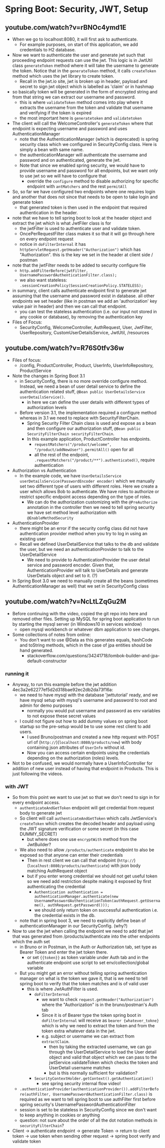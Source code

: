 # Spring Boot: Security, JWT, Setup

## youtube.com/watch?v=rBNOc4ymd1E
- When we go to localhost:8080, it will first ask to authenticate.
    - For example purposes, on start of this application, we add credentials to H2 database.
- Now we want to authenticate the user and generate jwt such that proceeding endpoint requests can use the jwt.
  This logic is in JwtUtil class `generateToken` method where it will take the username to generate the token.
  Notice that in the `generateToken` method, it calls `createToken` method which uses the jwt library to create token.
    - Recall in the jwt.io site, jwt is broken up in header, payload and secret to sign jwt object which is labelled
      as 'claim' or
      in hashmap
- so basically token will be generated in the form of encrypted string and from that string we can extract our username
  and password.
    - this is where `validateToken` method comes into play where it extracts the username from the token and validate
      that username and verifying if the token is expired
    - the most important here is `generatetoken` and `validatetoken`
- The client will call the WelcomeController's `generateToken` where that endpoint is expecting username and password
  and uses AuthenticationManager
    - note that the AuthenticationManager (which is deprecated) is spring security class which we configured in
      SecurityConfig class. Here is simply a bean with same name.
    - the authenticationManager will authenticate the username and password and on authenticated, generate the jwt.
    - Note that since we enabled spring security, we would have to provide username and password for all endpoints, but
      we want only to use jwt so we will have to configure that
        - override the `configure` method to disable authorizing for specific endpoint with `antMatchers` and the rest
          `permitAll`
- So, so far we have configured two endpoints where one requires login and another that does not since that needs to be
  open to take login and generate token
    - that generated token is then used in the endpoint that required authentication in the header.
- note that we have to tell spring boot to look at the header object and extract the jwt which is what JwtFiler class is
  for
    - the jwtFilter is used to authenticate user and validate token.
    - OncePerRequestFilter class makes it so that it will go through here on every endpoint request
    - notice in `doFilterInternal` it has `httpServletRequest.getHeader("Authorization")` which has "Authorization".
      this is the key we set in the header at client side / postman
- note that the jwtFilter needs to be added to security configure file
  - `http.addFilterBefore(jwtFilter, UsernamePasswordAuthenticationFilter.class);`
  - we also want stateless: `.sessionCreationPolicy(SessionCreationPolicy.STATELESS);`
- in summary, client calls authenticate endpoint first to generate jwt assuming that the username and password exist in database. all other endpoints we set header (like in postman we add an 'authorization' key value pair in header) and then we can call that endpoint.
  - you can test the stateless authentication (i.e. our input not stored in any cookie or database), by removing the authentication key 
- Files of Focus:
  - SecurityConfig, WelcomeController, AuthRequest, User, JwtFilter, UserRepository, CustomUserDetailsService, JwtUtil, /resources

## youtube.com/watch?v=R76S0tfv36w
- Files of focus:
  - /config, ProductController, Product, UserInfo, UserInfoRepository, ProductService
- Note the changes in Spring Boot 3.1
  - in SecurityConfig, there is no more override configure method. Instead, we need a bean of user detail service to define the authentication related stuff, `@Bean public UserDetailsService userDetailsService()`.
    - in here we can define the user details with different types of authorization levels
  - Before version 3.1, the implementation required a configure method whereas in 3.1 we need to replace with SecurityFilterChain.
    - Spring Security Filter Chain class is used and expose as a bean and then configure our authorization stuff, `@Bean public SecurityFilterChain securityFilterChain`.
    - In this example application, ProductController has endpoints.
      - `requestMatchers("/product/welcome", "/product/addNewUser").permitAll()` open for all
      - all the rest of the endpoint, `.requestMatchers("/product/**").authenticated()`, require authentication
- Authorization vs Authentication
  - In the example code, we have `UserDetailsService userDetailsService(PasswordEncoder encoder)` which we manually set two different type of users with different roles. Here we create a user which allows Bob to authenticate. We have roles to authorize or restrict specific endpoint access depending on the type of roles.
    - We can do the authorization customizing with the `@PreAuthorize` annotation in the controller then we need to tell spring security we have set method level authorization with `@EnableMethodSecurity`
- AuthenticationProvider
  - there might be an error if the security config class did not have authentication provider method when you try to log in using an existing user
  - Recall we defined UserDetailService that talks to the db and validate the user, but we need an authenticationProvider to talk to the UserDetailService
    - We need to provide to AuthenticationProvider the user detail service and password encoder. Given that, AuthenticationProvider will talk to UserDetails and generate UserDetails object and set to it. (?)
- In Spring Boot 3.0 we need to manually create all the beans (sometimes AuthenticationManager as well) that we set in SecurityConfig class

## youtube.com/watch?v=NcLtLZqGu2M
- Before continuing with the video, copied the git repo into here and removed other files. Setting up MySQL for spring boot application to run by starting the mysql server (in Windows10 in services window)
  - open mysql workbench or whatever dbm application to see changes.
- Some collections of notes from online:
  - You don't want to use @Data as this generates equals, hashCode and toString methods, which in the case of jpa entities should be hand generated.
    - stackoverflow.com/questions/34241718/lombok-builder-and-jpa-default-constructor

### running it
- Anyway, to run this example before the jwt addition 4ec3a2e62277ef5d2d318bae92ec2db2da73f16a:
  - we need to have mysql with the database 'jwttutorial' ready, and we have mysql setup with mysql's username and password to root and admin for demo purposes
    - normally you would put username and password as env variables to not expose these secret values
  - I could not figure out how to add dummy values on spring boot startup so the pre-setup would be to use some rest client to add users.
    - I used Bruno/postman and created a new http request with POST url of (`http://`)(`localhost:8080/products/new`) with body containing json attributes of `UserInfo` without id.
    - Now you can access certain endpoints using the credentials depending on the authorization (roles) levels.
- Not to be confused, we would normally have a UserInfoController for addition of new user instead of having that endpoint in Products. This is just following the videos.

### with JWT
- So from this point we want to use jwt so that we don't need to sign in for every endpoint access.
  - `authenticateAndGetToken` endpoint will get credential from request body to generate jwt
  - So client will call `authenticateAndGetToken` which calls JwtService's `createToken` which creates the decoded header and payload using the JWT signature verification or some secret (in this case DUMMY_SECRET)
    - but where does one use `encryptWith` method from the JwtBuilder?
  - We also need to allow `/products/authenticate` endpoint to also be exposed so that anyone can enter their credentials
    - Then in rest client we can call that endpoint (`http://`)(`localhost:8080/products/authenticate`) with json body matching AuthRequest object
    - but if you enter wrong credential we should not get useful token so we need add restriction despite making it exposed by first authenticating the credential 
      - `Authentication authentication = authenticationManager.authenticate(new UsernamePasswordAuthenticationToken(authRequest.getUsername(), authRequest.getPassword()));`
      - we should only return token on successful authentication i.e. the credential exists in the db.
  - note that in spring boot 3, we need to explicitly define bean of authenticationManager in our SecurityConfig. (why?)
- Now to use the jwt when calling the endpoint we need to add that jwt that was generated from /products/authenticate into the other endpoints which the auth set
  - in Bruno or in Postman, in the Auth or Authorization tab, set type as Bearer Token and enter the jwt token there.
    - or set `{{token}}` as token variable under Auth tab and in the authenticate endpoint use script to set env/collection/global variable
  - But you might get an error without telling spring authentication manager on what is the token we gave it, that is we need to tell spring boot to verify that the token matches and is of valid user
    - this is where JwtAuthFilter is used.
      - `doFilterInternal`
        - we want to check `request.getHeader("Authorization")` where the "Authorization" is in the bruno/postman's Auth tab
        - Since it is of Bearer type the token spring boot in `doFilterInternal` will receive as `bearer {whatever_tokne}` which is why we need to extract the token and from the token extra whatever data in the jwt.
        - e.g. subject or username we can extract from `extractClaim`.
          - then by taking the extracted username, we can go through the UserDetailService to load the User detail object and valid that object which we can pass to the jwtService.validateToken which checks the token and UserDetail username matches
          - but is this normally sufficient for validation?
      - `SecurityContextHolder.getContext().getAuthentication()` 
          - see spring security internal flow video!
  - `.authenticationProvider(authenticationProvider()).addFilterBefore(authFilter, UsernamePasswordAuthenticationFilter.class)` is required as we want to tell spring boot to use authFilter first before spring security's UsernamePasswordAuthenticationFilter 
  - session is set to be stateless in SecurityConfig since we don't want to keep anything in cookies or anything
  - question: not sure about the order of all the dot notation methods in `securityFilterChain`?
- Client -> authenticate endpoint -> generate Token -> return to client token -> use token when sending other request -> spring boot verify and validate token
